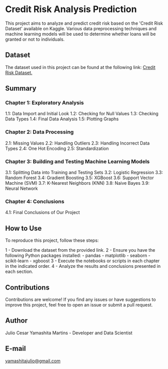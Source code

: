 # Credit Risk Analysis Prediction

This project aims to analyze and predict credit risk based on the 'Credit Risk Dataset' available on Kaggle. Various data preprocessing techniques and machine learning models will be used to determine whether loans will be granted or not to individuals.

## Dataset

The dataset used in this project can be found at the following link: [Credit Risk Dataset.](https://www.kaggle.com/datasets/laotse/credit-risk-dataset)

## Summary
### Chapter 1: Exploratory Analysis
1.1: Data Import and Initial Look
1.2: Checking for Null Values
1.3: Checking Data Types
1.4: Final Data Analysis
1.5: Plotting Graphs
### Chapter 2: Data Processing
2.1: Missing Values
2.2: Handling Outliers
2.3: Handling Incorrect Data Types
2.4: One Hot Encoding
2.5: Standardization
### Chapter 3: Building and Testing Machine Learning Models
3.1: Splitting Data into Training and Testing Sets
3.2: Logistic Regression
3.3: Random Forest
3.4: Gradient Boosting
3.5: XGBoost
3.6: Support Vector Machine (SVM)
3.7: K-Nearest Neighbors (KNN)
3.8: Naive Bayes
3.9: Neural Network
### Chapter 4: Conclusions
4.1: Final Conclusions of Our Project
## How to Use
To reproduce this project, follow these steps:

1 - Download the dataset from the provided link.
2 - Ensure you have the following Python packages installed:
      - pandas
      - matplotlib
      - seaborn
      - scikit-learn
      - xgboost
3 - Execute the notebooks or scripts in each chapter in the indicated order.
4 - Analyze the results and conclusions presented in each section.


## Contributions
Contributions are welcome! If you find any issues or have suggestions to improve this project, feel free to open an issue or submit a pull request.

## Author
Julio Cesar Yamashita Martins - Developer and Data Scientist

## E-mail
yamashitajulio@gmail.com
